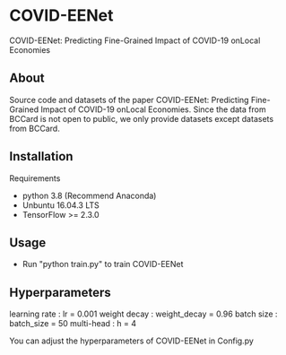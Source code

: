 # COVID-EENet
COVID-EENet: Predicting Fine-Grained Impact of COVID-19 onLocal Economies

## About
Source code and datasets of the paper COVID-EENet: Predicting Fine-Grained Impact of COVID-19 onLocal Economies.
Since the data from BCCard is not open to public, we only provide datasets except datasets from BCCard.

## Installation
Requirements

- python 3.8 (Recommend Anaconda)
- Unbuntu 16.04.3 LTS
- TensorFlow >= 2.3.0

## Usage
- Run "python train.py" to train COVID-EENet

## Hyperparameters
learning rate : lr = 0.001
weight decay :  weight_decay = 0.96
batch size : batch_size = 50
multi-head : h = 4

You can adjust the hyperparameters of COVID-EENet in Config.py


